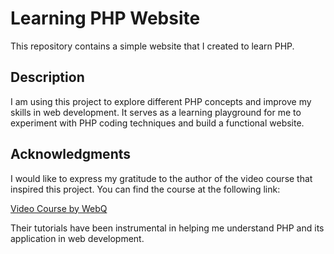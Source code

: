 # Learning PHP Website

This repository contains a simple website that I created to learn PHP. 

## Description

I am using this project to explore different PHP concepts and improve my skills in web development. It serves as a learning playground for me to experiment with PHP coding techniques and build a functional website.

## Acknowledgments

I would like to express my gratitude to the author of the video course that inspired this project. You can find the course at the following link:

[Video Course by WebQ](https://www.youtube.com/@webQ)

Their tutorials have been instrumental in helping me understand PHP and its application in web development.



